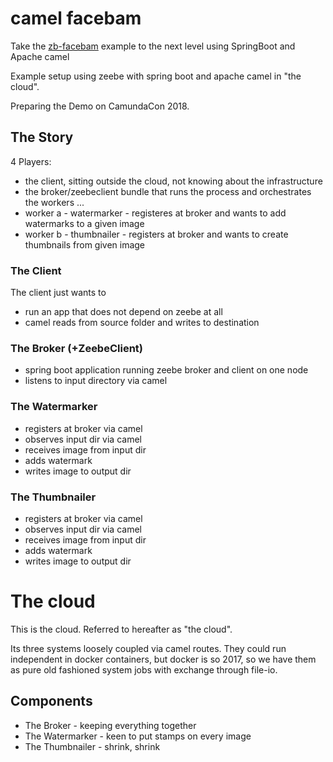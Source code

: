 # camel facebam

Take the [zb-facebam](https://github.com/zeebe-io/zb-facebam) example to the next level using SpringBoot and Apache camel

Example setup using zeebe with spring boot and apache camel in "the cloud".

Preparing the Demo on CamundaCon 2018.

## The Story

4 Players:

- the client, sitting outside the cloud, not knowing about the infrastructure
- the broker/zeebeclient bundle that runs the process and orchestrates the workers ... 
- worker a - watermarker - registeres at broker and wants to add watermarks to a given image
- worker b - thumbnailer - registers at broker and wants to create thumbnails from given image

### The Client

The client just wants to 

* run an app that does not depend on zeebe at all
* camel reads from source folder and writes to destination 

### The Broker (+ZeebeClient)

* spring boot application running zeebe broker and client on one node
* listens to input directory via camel

### The Watermarker

* registers at broker via camel
* observes input dir via camel
* receives image from input dir
* adds watermark
* writes image to output dir

### The Thumbnailer

* registers at broker via camel
* observes input dir via camel
* receives image from input dir
* adds watermark
* writes image to output dir


# The cloud

This is the cloud. Referred to hereafter as "the cloud".

Its three systems loosely coupled via camel routes.
They could run independent in docker containers, but docker is so 2017, so we have 
them as pure old fashioned system jobs with exchange through file-io.

## Components

* The Broker - keeping everything together
* The Watermarker - keen to put stamps on every image
* The Thumbnailer - shrink, shrink



